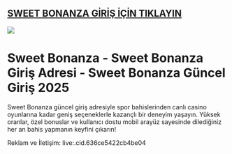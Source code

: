 ## <a href="https://cutt.ly/Je14eISk">SWEET BONANZA GİRİŞ İÇİN TIKLAYIN</a>

<a href="https://cutt.ly/Je14eISk"><img src="https://s7.gifyu.com/images/SXNlw.gif"></a>

# Sweet Bonanza - Sweet Bonanza Giriş Adresi - Sweet Bonanza Güncel Giriş 2025

Sweet Bonanza güncel giriş adresiyle spor bahislerinden canlı casino oyunlarına kadar geniş seçeneklerle kazançlı bir deneyim yaşayın. Yüksek oranlar, özel bonuslar ve kullanıcı dostu mobil arayüz sayesinde dilediğiniz her an bahis yapmanın keyfini çıkarın!

Reklam ve İletişim: live:.cid.636ce5422cb4be04
